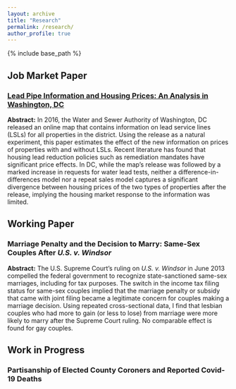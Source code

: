 ```yaml
---
layout: archive
title: "Research"
permalink: /research/
author_profile: true
---
```


{% include base_path %}

## Job Market Paper

### <a href="/files/JMP.pdf" target="_blank">Lead Pipe Information and Housing Prices: An Analysis in Washington, DC</a>

<b>Abstract:</b> In 2016, the Water and Sewer Authority of Washington, DC released an online map that contains information on lead service lines (LSLs) for all properties in the district. Using the release as a natural experiment, this paper estimates the effect of the new information on prices of properties with and without LSLs. Recent literature has found that housing lead reduction policies such as remediation mandates have significant price effects. In DC, while the map’s release was followed by a marked increase in requests for water lead tests, neither a difference-in-differences model nor a repeat sales model captures a significant divergence between housing prices of the two types of properties after the release, implying the housing market response to the information was limited.

## Working Paper

### Marriage Penalty and the Decision to Marry: Same-Sex Couples After <i>U.S. v. Windsor</i>

<b>Abstract:</b> The U.S. Supreme Court’s ruling on <i>U.S. v. Windsor</i> in June 2013 compelled the federal government to recognize state-sanctioned same-sex marriages, including for tax purposes. The switch in the income tax filing status for same-sex couples implied that the marriage penalty or subsidy that came with joint filing became a legitimate concern for couples making a marriage decision. Using repeated cross-sectional data, I find that lesbian couples who had more to gain (or less to lose) from marriage were more likely to marry after the Supreme Court ruling. No comparable effect is found for gay couples.

## Work in Progress

### Partisanship of Elected County Coroners and Reported Covid-19 Deaths
